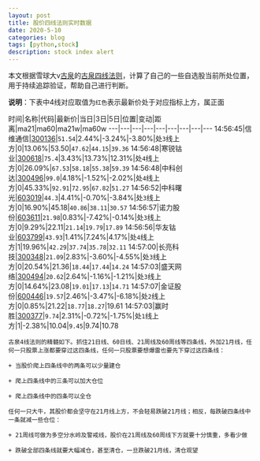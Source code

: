 ```yaml
---
layout: post
title: 股价四线法则实时数据
date: 2020-5-10
categories: blog
tags: [python,stock]
description: stock index alert
---
```



本文根据雪球大v[古泉](https://xueqiu.com/u/7148646888)的[古泉四线法则](https://xueqiu.com/7148646888/130498192)，计算了自己的一些自选股当前所处位置，用于持续追踪验证，帮助自己进行判断。

**说明**：下表中4线对应取值为`红色`表示最新价处于对应指标上方，属正面

时间|名称|代码|最新价|当日|3日|5日|位置|变动|距离|ma21|ma60|ma21w|ma60w
---|---|---|---|---|---|---|---|---
14:56:45|信维通信|[300136](https://xueqiu.com/S/SZ300136)|`51.54`|2.44%|-3.24%|-3.80%|处`3`线上方|0|13.06%|53.50|`47.62`|`44.15`|`39.36`
14:56:48|寒锐钴业|[300618](https://xueqiu.com/S/SZ300618)|`75.4`|3.43%|13.73%|12.31%|处`4`线上方|0|26.09%|`67.53`|`58.18`|`55.38`|`59.39`
14:56:48|中科创达|[300496](https://xueqiu.com/S/SZ300496)|`99.0`|4.18%|-1.52%|-2.02%|处`4`线上方|0|45.33%|`92.91`|`72.95`|`67.82`|`51.27`
14:56:52|中科曙光|[603019](https://xueqiu.com/S/SH603019)|`44.3`|4.41%|-0.70%|-3.84%|处`3`线上方|0|16.90%|45.18|`40.86`|`38.11`|`30.57`
14:56:57|诺力股份|[603611](https://xueqiu.com/S/SH603611)|`21.98`|0.83%|-7.42%|-0.14%|处`3`线上方|0|9.29%|22.11|`21.14`|`19.79`|`17.89`
14:56:56|华友钴业|[603799](https://xueqiu.com/S/SH603799)|`43.93`|1.41%|7.24%|4.17%|处`4`线上方|1|19.96%|`42.29`|`37.74`|`35.78`|`32.11`
14:57:00|长亮科技|[300348](https://xueqiu.com/S/SZ300348)|`21.09`|2.83%|-3.60%|-4.55%|处`3`线上方|0|20.54%|21.36|`18.44`|`17.44`|`14.24`
14:57:03|盛天网络|[300494](https://xueqiu.com/S/SZ300494)|`20.62`|2.64%|-1.16%|-1.21%|处`3`线上方|0|14.64%|23.08|`19.01`|`17.13`|`14.71`
14:57:07|金证股份|[600446](https://xueqiu.com/S/SH600446)|`19.57`|2.46%|-3.47%|-6.18%|处`2`线上方|0|0.85%|21.22|`18.77`|`18.27`|19.61
14:57:03|赢时胜|[300377](https://xueqiu.com/S/SZ300377)|`9.74`|2.31%|-0.72%|-1.75%|处`1`线上方|1|-2.38%|10.04|`9.45`|9.74|10.78

```
古泉4线法则的精髓如下。抓住21日线、60日线、21周线及60周线等四条线，外加21月线，任何一只股票上涨都要穿过这四条线，任何一只股票要想爆雷也要先下穿过这四条线：

+ 当股价爬上四条线中的两条可以少量建仓

+ 爬上四条线中的三条可以加大仓位

+ 爬上四条线中的四条可以全仓

任何一只大牛，其股价都会坚守在21月线上方，不会轻易跌破21月线；相反，每跌破四条线中一条就减一些仓位：

+ 21周线可做为多空分水岭及警戒线，股价在21周线及60周线下方就要十分慎重，多看少做

+ 跌破全部四条线就要大幅减仓，甚至清仓，一旦跌破21月线，清仓观望
```
